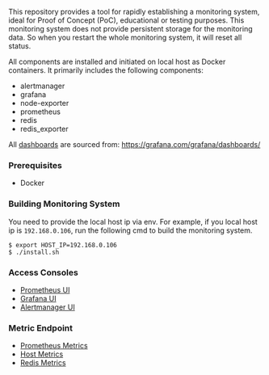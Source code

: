 This repository provides a tool for rapidly establishing a monitoring system, ideal for Proof of Concept (PoC), educational or testing purposes. This monitoring system does not provide persistent storage for the monitoring data. So when you restart the whole monitoring system, it will reset all status.

All components are installed and initiated on local host as Docker containers. It primarily includes the following components:

- alertmanager
- grafana
- node-exporter
- prometheus
- redis
- redis_exporter

All [dashboards](grafana/dashboards) are sourced from: https://grafana.com/grafana/dashboards/

### Prerequisites

- Docker

### Building Monitoring System

You need to provide the local host ip via env. For example, if you local host ip is `192.168.0.106`, run the following cmd to build the monitoring system.

```
$ export HOST_IP=192.168.0.106
$ ./install.sh
```

### Access Consoles

- [Prometheus UI](http://localhost:9090/graph)
- [Grafana UI](http://localhost:3000/)
- [Alertmanager UI](http://localhost:9093/#/alerts)

### Metric Endpoint

- [Prometheus Metrics](http://localhost:9090/metrics)
- [Host Metrics](http://localhost:9100/metrics)
- [Redis Metrics](http://localhost:9121/metrics)
